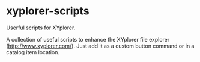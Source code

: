 xyplorer-scripts
================

Userful scripts for XYplorer.

A collection of useful scripts to enhance the XYplorer file explorer (http://www.xyplorer.com/).
Just add it as a custom button command or in a catalog item location.

